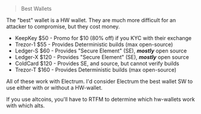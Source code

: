 > Best Wallets

The "best" wallet is a HW wallet.  They are much more difficult for an attacker to compromise, but they cost money.

* KeepKey $50 - Promo for $10 (80% off) if you KYC with their exchange
* Trezor-1 $55 - Provides Deterministic builds (max open-source)
* Ledger-S $60 - Provides "Secure Element" (SE), ***mostly*** open source
* Ledger-X $120 - Provides "Secure Element" (SE), ***mostly*** open source
* ColdCard $120 - Provides SE, and source, but cannot verify builds 
* Trezor-T $160 - Provides Deterministic builds (max open-source)

All of these work with Electrum.  I'd consider Electrum the best wallet SW to use either with or without a HW-wallet.  

If you use altcoins, you'll have to RTFM to determine which hw-wallets work with which alts.